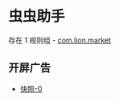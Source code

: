 # 虫虫助手

存在 1 规则组 - [com.lion.market](/src/apps/com.lion.market.ts)

## 开屏广告

- [快照-0](https://i.gkd.li/import/13635526)
